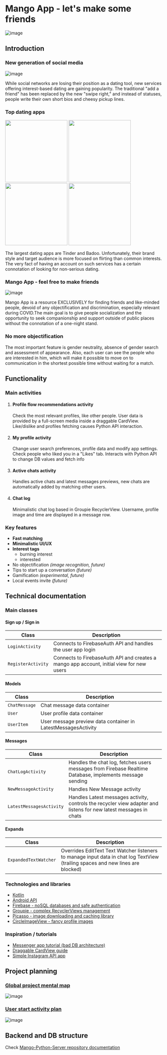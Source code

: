 # Mango App - let's make some friends
![image](https://i.ibb.co/D5yFywB/Screenshot-from-2021-09-22-00-50-25.png)


## Introduction

### New generation of social media

![image](https://www.mobileaction.co/blog/wp-content/uploads/2020/02/top-dating-apps-january-2020.jpg)

While social networks are losing their position as a dating tool, new services offering interest-based dating are
gaining popularity. The traditional "add a friend" has been replaced by the new "swipe right," and instead of statuses,
people write their own short bios and cheesy pickup lines.

### Top dating apps

<div class="row">
        <img src="https://i.ibb.co/nmqBRcv/new-pic.jpg" height="200" alt="" />
        <img src="https://i.pinimg.com/originals/04/8f/c5/048fc540f2b256b70f912db3df0c7075.jpg" height="200"  alt=""/>
        <img src="https://www.thesun.co.uk/wp-content/uploads/2018/05/nintchdbpict000404594241.jpg?strip=all&w=602" alt="" height="200">
        <img src="https://inspirationfeed.com/wp-content/uploads/2020/07/Tinder-Biography-Idea-25.jpg" alt="" height="200">
</div>

The largest dating apps are Tinder and Badoo. Unfortunately, their brand style and target audience is more focused on
flirting than common interests. The very fact of having an account on such services has a certain connotation of looking
for non-serious dating.

### Mango App - feel free to make friends
![image](https://i.ibb.co/D9vr95w/Screenshot-from-2021-09-21-22-04-40.png)


Mango App is a resource EXCLUSIVELY for finding friends and like-minded people, devoid of any objectification and
discrimination, especially relevant during COVID.The main goal is to give people socialization and the opportunity to
seek companionship and support outside of public places without the connotation of a one-night stand.

### No more objectification

The most important feature is gender neutrality, absence of gender search and assessment of appearance. Also, each user
can see the people who are interested in him, which will make it possible to move on to communication in the shortest
possible time without waiting for a match.

## Functionality

### Main activities
1. #### Profile flow recommendations activity
   Check the most relevant profiles, like other people. User data is provided by a full-screen media inside a draggable CardView. Like/dislike and profiles fetching causes Python API interaction.
2. #### My profile activity
   Change user search preferences, profile data and modify app settings. Check people who liked you in a "Likes" tab. Interacts with Python API to change DB values and fetch info
3. #### Active chats activity
   Handles active chats and latest messages previews, new chats are automatically added by matching other users.
4. #### Chat log
   Minimalistic chat log based in Groupie RecyclerView. Username, profile image and time are displayed in a message row.

### Key features
* **Fast matching**
* **Minimalistic UI/UX**
* **Interest tags**
    * burning interest
    * interested
* No objectification _(image recognition, future)_
* Tips to start up a conversation _(future)_
* Gamification _(experimental, future)_
* Local events invite _(future)_
## Technical documentation

### Main classes

#### Sign up / Sign in

| Class  | Description |
| --- | --- | 
| `LoginActivity` | Connects to FirebaseAuth API and handles the user app login
| `RegisterActivity` | Connects to FirebaseAuth API and creates a mango app account, initial view for new users

#### Models
| Class  | Description |
| --- | --- | 
| `ChatMessage` | Chat message data container
| `User` | User profile data container
| `UserItem` | User message preview data container in LatestMessagesActivity

#### Messages

| Class  | Description |
| --- | --- | 
| `ChatLogActivity` | Handles the chat log, fetches users messages from Firebase Realtime Database, implements message sending
| `NewMessageActivity` | Handles New Message activity
| `LatestMessagesActivity`| Handles Latest messages activity, controls the recycler view adapter and listens for new latest messages in chats

#### Expands
| Class  | Description |
| --- | --- | 
| `ExpandedTextWatcher`| Overrides EditText Text Watcher listeners to manage input data in chat log TextView (trailing spaces and new lines are blocked)

### Technologies and libraries
* [Kotlin](https://kotlinlang.org/docs/home.html)
* [Android API](https://developer.android.com/docs)
* [Firebase - noSQL databases and safe authentication]()
* [Groupie - complex RecyclerViews management](https://blog.devgenius.io/make-complex-recyclerviews-easily-with-groupie-in-android-659227b207f3)
* [Picasso - image downloading and caching library](https://square.github.io/picasso/)
* [CircleImageView - fancy profile images](https://github.com/hdodenhof/CircleImageView)

### Inspiration / tutorials
* [Messenger app tutorial (bad DB architecture)](https://www.youtube.com/watch?v=ihJGxFu2u9Q&list=PL0dzCUj1L5JE-jiBHjxlmXEkQkum_M3R-&ab_channel=LetsBuildThatApp)
* [Draggable CardView guide](https://youtu.be/nrmAsu3zTrw)
* [Simple Instagram API app](https://medium.com/@1537877453702/instagram-api-simple-android-application-with-login-and-getting-user-info-e24f4f1bc023)

## Project planning

### [Global project mental map](https://www.mindmeister.com/ru/1947417957?t=HRdWG2jShi)
![image](https://i.ibb.co/LpyDGhV/Screenshot-from-2021-09-22-00-01-59.png)
### [User start activity plan]()
![image](https://i.ibb.co/JdgkP4n/Screenshot-from-2021-09-22-00-06-18.png)

## Backend and DB structure

Check [Mango-Python-Server repository documentation](https://github.com/MaxwellEdisonBay/Mango-Python-Server)